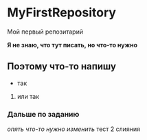 # MyFirstRepository
Мой первый репозитарий

**Я не знаю, что тут писать, но что-то нужно**
## Поэтому что-то напишу
* так
1. или так

### Дальше по заданию

*опять что-то нужно изменить*
тест 2 слияния